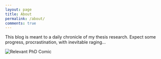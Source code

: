 ```yaml
---
layout: page
title: About
permalink: /about/
comments: true
---
```


This blog is meant to a daily chronicle of my thesis research.  Expect some progress, procrastination, with inevitable raging...


![Relevant PhD Comic](http://phdcomics.com/comics/archive/phd070513s.gif)